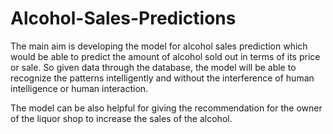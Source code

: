 # Alcohol-Sales-Predictions

The main aim is developing the model for alcohol sales prediction which would be able to predict the amount of alcohol sold out in terms of its price or sale. So given data through the database, the model will be able to recognize the patterns intelligently and without the interference of human intelligence or human interaction.

The model can be also helpful for giving the recommendation for the owner of the liquor shop to increase the sales of the alcohol. 
